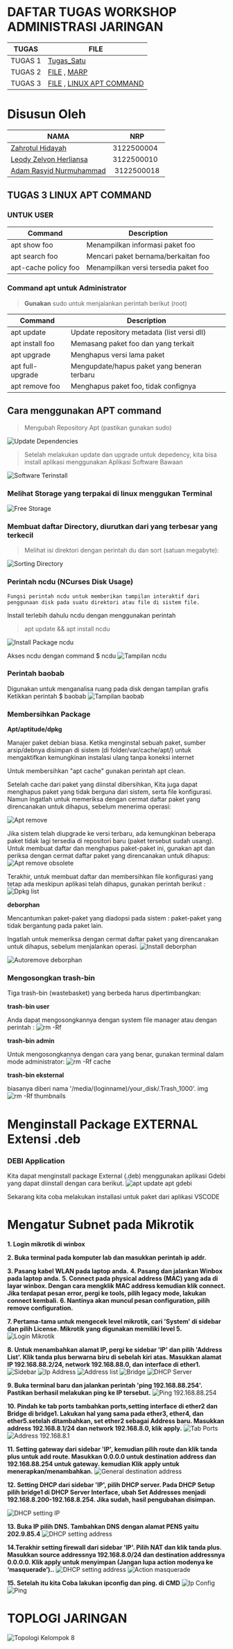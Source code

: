 # DAFTAR TUGAS WORKSHOP ADMINISTRASI JARINGAN

| TUGAS | FILE |
| ------| -----|
| TUGAS 1|  [Tugas_Satu](https://github.com/adamrasyid01/SysAdmin-3122500018/blob/main/Tugas1.md) |
| TUGAS 2| [FILE](Tugas_2) , [MARP](Tugas_2/assets/2_Slide_SystemAdministrasi.md)|
| TUGAS 3| [FILE](Tugas_3) , [LINUX APT COMMAND](https://github.com/zah1703/Workshop-Administrasi-Jaringan/blob/main/Tugas_3/README.md)|

# Disusun Oleh

| NAMA | NRP |
| ---- | --- |
| [Zahrotul Hidayah](https://github.com/zah1703)| 3122500004 |
| [Leody Zelvon Herliansa](https://github.com/Leodyz)| 3122500010 |
| [Adam Rasyid Nurmuhammad](https://github.com/adamrasyid01)| 3122500018 |                                   

## TUGAS 3 LINUX APT COMMAND

### UNTUK USER

| Command           | Description     |
|-----------        |-----------|
|apt show foo       |Menampilkan informasi paket foo      |
|apt search foo     | Mencari paket bernama/berkaitan foo         |
|apt-cache policy foo| Menampilkan versi tersedia paket foo       |


### Command apt untuk Administrator

> **Gunakan** sudo untuk menjalankan perintah berikut (root)

| Command           | Description     |
|-----------        |-----------|
|apt update      |Update repository metadata (list versi dll)     |
|apt install foo   | Memasang paket foo dan yang terkait        |
|apt upgrade| Menghapus versi lama paket      |
|apt full-upgrade| Mengupdate/hapus paket yang beneran terbaru     |
|apt remove foo| Menghapus paket foo, tidak confignya    |

## Cara menggunakan APT command
> Mengubah Repository Apt (pastikan gunakan sudo)

![Update Dependencies](https://github.com/adamrasyid01/SysAdmin-3122500018/blob/main/Tugas_3/assets/apt_sourceslist.png)

> Setelah melakukan update dan upgrade untuk depedency, kita bisa install aplikasi menggunakan Aplikasi Software Bawaan

![Software Terinstall](https://github.com/adamrasyid01/SysAdmin-3122500018/blob/main/Tugas_3/assets/software_terinstall.png)

### Melihat Storage yang terpakai di linux menggukan Terminal

![Free Storage](https://github.com/adamrasyid01/SysAdmin-3122500018/blob/main/Tugas_3/assets/3_disk_free.png)

### Membuat daftar Directory, diurutkan dari yang terbesar yang terkecil

> Melihat isi direktori dengan perintah du dan sort (satuan megabyte):

![Sorting Directory](https://github.com/adamrasyid01/SysAdmin-3122500018/blob/main/Tugas_3/assets/4_du_sort.png)

### Perintah ncdu (NCurses Disk Usage)

    Fungsi perintah ncdu untuk memberikan tampilan interaktif dari penggunaan disk pada suatu direktori atau file di sistem file.

Install terlebih dahulu ncdu dengan menggunakan perintah

> apt update && apt install ncdu

![Install Package ncdu](https://github.com/adamrasyid01/SysAdmin-3122500018/blob/main/Tugas_3/assets/5_install_ncdu.png)

Akses ncdu dengan command $ ncdu
![Tampilan ncdu](https://github.com/adamrasyid01/SysAdmin-3122500018/blob/main/Tugas_3/assets/6_UI_ncdu.png)

### Perintah baobab
Digunakan untuk menganalisa ruang pada disk dengan tampilan grafis 
Ketikkan perintah $ baobab
![Tampilan baobab](https://github.com/adamrasyid01/SysAdmin-3122500018/blob/main/Tugas_3/assets/7_tampilan_baobab.png)

### Membersihkan Package

**Apt/aptitude/dpkg**

Manajer paket debian biasa. Ketika  menginstal sebuah paket, sumber arsip/debnya disimpan di sistem (di folder/var/cache/apt/) untuk mengaktifkan kemungkinan instalasi ulang tanpa koneksi internet 

Untuk membersihkan "apt cache" gunakan perintah apt clean.

Setelah cache dari paket yang diinstal dibersihkan, Kita juga dapat menghapus paket yang tidak berguna dari sistem, serta file konfigurasi. Namun Ingatlah untuk memeriksa dengan cermat daftar paket yang direncanakan untuk dihapus, sebelum menerima operasi:

![Apt remove](https://github.com/adamrasyid01/SysAdmin-3122500018/blob/main/Tugas_3/assets/8_apt_remove.png)

Jika sistem telah diupgrade ke versi terbaru, ada kemungkinan beberapa paket tidak lagi tersedia di repositori baru (paket tersebut sudah usang). Untuk membuat daftar dan menghapus paket-paket ini, gunakan apt dan periksa dengan cermat daftar paket yang direncanakan untuk dihapus:
![Apt remove obsolete](https://github.com/adamrasyid01/SysAdmin-3122500018/blob/main/Tugas_3/assets/9_apt_remove_obsolete.png)

Terakhir, untuk membuat daftar dan membersihkan file konfigurasi yang tetap ada meskipun aplikasi telah dihapus, gunakan perintah berikut :
![Dpkg list](https://github.com/adamrasyid01/SysAdmin-3122500018/blob/main/Tugas_3/assets/10_dpkg_awk_rc.png)

**deborphan**

Mencantumkan paket-paket yang diadopsi pada sistem : paket-paket yang tidak bergantung pada paket lain.

Ingatlah untuk memeriksa dengan cermat daftar paket yang direncanakan untuk dihapus, sebelum menjalankan operasi.
![Install deborphan](https://github.com/adamrasyid01/SysAdmin-3122500018/blob/main/Tugas_3/assets/11_install_deborphan.png)

![Autoremove deborphan](https://github.com/adamrasyid01/SysAdmin-3122500018/blob/main/Tugas_3/assets/12_autoremove_deborphan.png)

### Mengosongkan trash-bin

Tiga trash-bin (wastebasket) yang berbeda harus dipertimbangkan:

**trash-bin user**

Anda dapat mengosongkannya dengan system file manager atau dengan perintah :
![rm -Rf](https://github.com/adamrasyid01/SysAdmin-3122500018/blob/main/Tugas_3/assets/13_rm_Rf.png)

**trash-bin admin**

Untuk mengosongkannya dengan cara yang benar, gunakan terminal dalam mode administrator:
![rm -Rf cache](https://github.com/adamrasyid01/SysAdmin-3122500018/blob/main/Tugas_3/assets/14_rm_rf_cache.png)

**trash-bin eksternal**

biasanya diberi nama '/media/(loginname)/your_disk/.Trash_1000'.
img
![rm -Rf thumbnails](https://github.com/adamrasyid01/SysAdmin-3122500018/blob/main/Tugas_3/assets/15_rm_rf_thumbnails.png)

# Menginstall Package EXTERNAL Extensi .deb

### DEBI Application

Kita dapat menginstall package External (.deb) menggunakan aplikasi Gdebi yang dapat diinstall dengan cara berikut.
![apt update apt gdebi](https://github.com/adamrasyid01/SysAdmin-3122500018/blob/main/Tugas_3/assets/16_apt_install_apt_gdebi.png)

Sekarang kita coba melakukan installasi untuk paket dari aplikasi VSCODE



# Mengatur Subnet pada Mikrotik
**1. Login mikrotik di winbox**


**2. Buka terminal pada komputer lab dan masukkan perintah ip addr.**

**3. Pasang kabel WLAN pada laptop anda.**
**4. Pasang dan jalankan Winbox pada laptop anda.**
**5. Connect pada physical address (MAC) yang ada di layar winbox. Dengan cara mengklik MAC address kemudian klik connect. Jika terdapat pesan error, pergi ke tools, pilih legacy mode, lakukan connect kembali.**
**6. Nantinya akan muncul pesan configuration, pilih remove configuration.**

**7. Pertama-tama untuk mengecek level mikrotik, cari 'System' di sidebar dan pilih License. Mikrotik yang digunakan memiliki level 5.**
![Login Mikrotik](https://github.com/adamrasyid01/SysAdmin-3122500018/blob/main/Tugas_3/assets/mikrotik/1_login_mikrotik.png)

**8. Untuk menambahkan alamat IP, pergi ke sidebar 'IP' dan pilih 'Address List'. Klik tanda plus berwarna biru di sebelah kiri atas. Masukkan alamat IP 192.168.88.2/24, network 192.168.88.0, dan interface di ether1.**
![Sidebar](https://github.com/adamrasyid01/SysAdmin-3122500018/blob/main/Tugas_3/assets/mikrotik/2_ceklevel_mikrotik.png)
![Ip Address](https://github.com/adamrasyid01/SysAdmin-3122500018/blob/main/Tugas_3/assets/mikrotik/3.1_sidebar_ip.png)
![Address list](https://github.com/adamrasyid01/SysAdmin-3122500018/blob/main/Tugas_3/assets/mikrotik/3.2_address_list.png) 
![Bridge](https://github.com/adamrasyid01/SysAdmin-3122500018/blob/main/Tugas_3/assets/mikrotik/3.3_bridge.png) 
![DHCP Server](https://github.com/adamrasyid01/SysAdmin-3122500018/blob/main/Tugas_3/assets/mikrotik/3.4_dhcp_server.png) 

**9. Buka terminal baru dan jalankan perintah 'ping 192.168.88.254'. Pastikan berhasil melakukan ping ke IP tersebut.**
![Ping 192.168.88.254](https://github.com/adamrasyid01/SysAdmin-3122500018/blob/main/Tugas_3/assets/mikrotik/4._ping_192.168.88.254.png) 

**10. Pindah ke tab ports tambahkan ports,setting interface di ether2 dan Bridge di bridge1. Lakukan hal yang sama pada ether3, ether4, dan ether5.setelah ditambahkan, set ether2 sebagai Address baru. Masukkan address 192.168.8.1/24 dan network 192.168.8.0, klik apply.**
![Tab Ports](https://github.com/adamrasyid01/SysAdmin-3122500018/blob/main/Tugas_3/assets/mikrotik/5.1_tab_ports.png) 
![Address 192.168.8.1](https://github.com/adamrasyid01/SysAdmin-3122500018/blob/main/Tugas_3/assets/mikrotik/5.2_address_192.168.8.1.png) 

**11. Setting gateway dari sidebar 'IP', kemudian pilih route dan klik tanda plus untuk add route. Masukkan 0.0.0.0 untuk destination address dan 192.168.88.254 untuk gateway. kemudian Klik apply untuk menerapkan/menambahkan.**
![General destination address](https://github.com/adamrasyid01/SysAdmin-3122500018/blob/main/Tugas_3/assets/mikrotik/6_general_dstaddres.png) 


**12. Setting DHCP dari sidebar 'IP', pilih DHCP server. Pada DHCP Setup pilih bridge1 di DHCP Server Interface, ubah Set Addresses menjadi 192.168.8.200-192.168.8.254. Jika sudah, hasil pengubahan disimpan.**

![DHCP setting IP](https://github.com/adamrasyid01/SysAdmin-3122500018/blob/main/Tugas_3/assets/mikrotik/7_dhcp_settingIP.png) 

**13. Buka IP pilih DNS. Tambahkan DNS dengan alamat PENS yaitu 202.9.85.4**
![DHCP setting address](https://github.com/adamrasyid01/SysAdmin-3122500018/blob/main/Tugas_3/assets/mikrotik/8_dhcp_settingaddress.png) 

**14.Terakhir setting firewall dari sidebar 'IP'. Pilih NAT dan klik tanda plus. Masukkan source addressnya 192.168.8.0/24 dan destination addressnya 0.0.0.0. Klik apply untuk menyimpan (Jangan lupa action modenya ke ‘masquerade’)..**
![DHCP setting address](https://github.com/adamrasyid01/SysAdmin-3122500018/blob/main/Tugas_3/assets/mikrotik/9_firewall_NAT.png) 
![Action masquerade](https://github.com/adamrasyid01/SysAdmin-3122500018/blob/main/Tugas_3/assets/mikrotik/10_action_masquerade.png) 

**15. Setelah itu kita Coba lakukan ipconfig dan ping. di CMD**
![Ip Config](https://github.com/adamrasyid01/SysAdmin-3122500018/blob/main/Tugas_3/assets/mikrotik/11.1_ipconfig.png) 
![Ping](https://github.com/adamrasyid01/SysAdmin-3122500018/blob/main/Tugas_3/assets/mikrotik/11.2_ping.png) 

# TOPLOGI JARINGAN 
![Topologi Kelompok 8](https://github.com/adamrasyid01/SysAdmin-3122500018/blob/main/Tugas_3/assets/mikrotik/Topologi%20Kelompok%208.jpg) 















